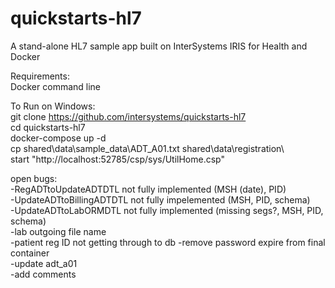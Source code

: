 ﻿# quickstarts-hl7  

A stand-alone HL7 sample app built on InterSystems IRIS for Health and Docker  

Requirements:  
	Docker command line  

To Run on Windows:  
	git clone https://github.com/intersystems/quickstarts-hl7  
	cd quickstarts-hl7  
	docker-compose up -d  
	cp shared\data\sample_data\ADT_A01.txt shared\data\registration\  
	start "http://localhost:52785/csp/sys/UtilHome.csp"  

open bugs:  
	-RegADTtoUpdateADTDTL not fully implemented (MSH (date), PID)  
	-UpdateADTtoBillingADTDTL not fully impelemented (MSH, PID, schema)  
	-UpdateADTtoLabORMDTL not fully implemented (missing segs?, MSH, PID, schema)  
	-lab outgoing file name  
	-patient reg ID not getting through to db
	-remove password expire from final container  
	-update adt_a01  
	-add comments
